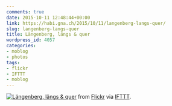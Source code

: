 ```yaml
---
comments: true
date: 2015-10-11 12:48:44+00:00
link: https://habi.gna.ch/2015/10/11/langenberg-langs-quer/
slug: langenberg-langs-quer
title: Längenberg, längs & quer
wordpress_id: 4057
categories:
- moblog
- photos
tags:
- flickr
- IFTTT
- moblog
---
```


[![Längenberg, längs & quer](https://static.flickr.com/639/21466997274_9da665cee3_z.jpg)](https://www.flickr.com/photos/habi/21466997274/in/dateposted/)
from [Flickr](http://flic.kr/p/yGXYoE) via [IFTTT](http://ift.tt/1c4nCfM).
